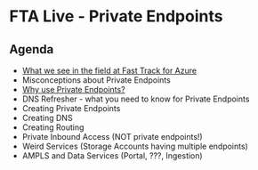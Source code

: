 # FTA Live - Private Endpoints

## Agenda

- [What we see in the field at Fast Track for Azure](field-experience.md)
- Misconceptions about Private Endpoints
- [Why use Private Endpoints?](why-pe.md)
- DNS Refresher - what you need to know for Private Endpoints
- Creating Private Endpoints
- Creating DNS
- Creating Routing
- Private Inbound Access (NOT private endpoints!)
- Weird Services (Storage Accounts having multiple endpoints)
- AMPLS and Data Services (Portal, ???, Ingestion)
